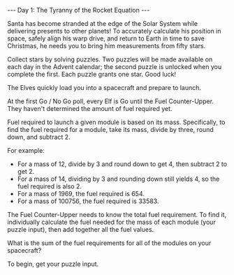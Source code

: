 --- Day 1: The Tyranny of the Rocket Equation ---

Santa has become stranded at the edge of the Solar System while delivering
presents to other planets! To accurately calculate his position in space, safely
align his warp drive, and return to Earth in time to save Christmas, he needs
you to bring him measurements from fifty stars.

Collect stars by solving puzzles. Two puzzles will be made available on each day
in the Advent calendar; the second puzzle is unlocked when you complete the
first. Each puzzle grants one star. Good luck!

The Elves quickly load you into a spacecraft and prepare to launch.

At the first Go / No Go poll, every Elf is Go until the Fuel Counter-Upper. They
haven't determined the amount of fuel required yet.

Fuel required to launch a given module is based on its mass. Specifically, to
find the fuel required for a module, take its mass, divide by three, round down,
and subtract 2.

For example:

* For a mass of 12, divide by 3 and round down to get 4, then subtract 2 to get 2.
* For a mass of 14, dividing by 3 and rounding down still yields 4, so the fuel
  required is also 2.
* For a mass of 1969, the fuel required is 654.
* For a mass of 100756, the fuel required is 33583.

The Fuel Counter-Upper needs to know the total fuel requirement. To find it,
individually calculate the fuel needed for the mass of each module (your puzzle
input), then add together all the fuel values.

What is the sum of the fuel requirements for all of the modules on your
spacecraft?

To begin, get your puzzle input.
